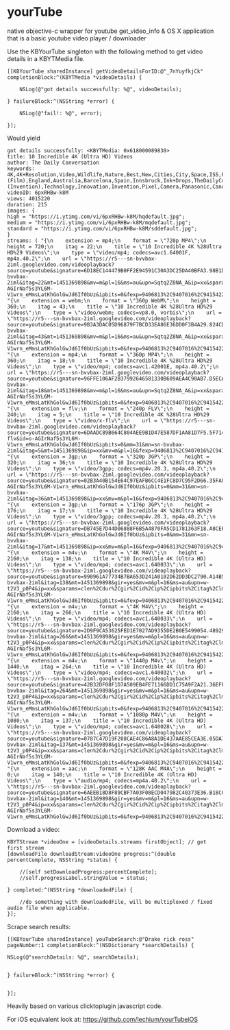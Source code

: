 # yourTube
native objective-c wrapper for youtube get_video_info & OS X application that is a basic youtube video player / downloader

Use the KBYourTube singleton with the following method to get video details in a KBYTMedia file.

    [[KBYourTube sharedInstance] getVideoDetailsForID:@"_7nYuyfkjCk" completionBlock:^(KBYTMedia *videoDetails) {
    
        NSLog(@"got details successfully: %@", videoDetails);
    
    } failureBlock:^(NSString *error) {

        NSLog(@"fail!: %@", error);

    }];
    
Would yield
    
    got details successfully: <KBYTMedia: 0x618000089830>
	title: 10 Incredible 4K (Ultra HD) Videos
	author: The Daily Conversation
	keywords: 4K,4K+Resolution,Video,Wildlife,Nature,Best,New,Cities,City,Space,ISS,Photography,Resolution,HD,High+Definition,Quality,Film+(Film),England,Australia,Barcelona,Spain,Innsbruck,Ink+Drops,TheDailyConversation,720p,1080p,Videos,TV,Television,Display,Digital,Movie,Ultra+High+Definition+Television,Cinematography+(Invention),Technology,Innovation,Invention,Pixel,Camera,Panasonic,Canon,Filming,Animals,Tiger,Insects,Buildings,Timelapse,Universe,Amazing,Wow,Clear,Beautiful,Cool
	videoID: 6pxRHBw-k8M
	views: 4015220
	duration: 215
	images: {
    high = "https://i.ytimg.com/vi/6pxRHBw-k8M/hqdefault.jpg";
    medium = "https://i.ytimg.com/vi/6pxRHBw-k8M/mqdefault.jpg";
    standard = "https://i.ytimg.com/vi/6pxRHBw-k8M/sddefault.jpg";
    }
	streams: ( "{\n    extension = mp4;\n    format = \"720p MP4\";\n    height = 720;\n    itag = 22;\n    title = \"10 Incredible 4K %28Ultra HD%29 Videos\";\n    type = \"video/mp4; codecs=avc1.64001F, mp4a.40.2\";\n    url = \"https://r5---sn-bvvbax-2iml.googlevideo.com/videoplayback?source=youtube&signature=6D18EC144479B0FF2E94591C30A3DC25DA40BFA3.98B1D5D46514F498A15C0971B3F3F312ADE55FA3&nh=EAI&requiressl=yes&mime=video%2Fmp4&mm=31&mn=sn-bvvbax-2iml&itag=22&mt=1451369898&mv=m&pl=16&ms=au&upn=Sqtq2Z8NA_A&ip=xx&sparams=dur%2Cid%2Cip%2Cipbits%2Citag%2Clmt%2Cmime%2Cmm%2Cmn%2Cms%2Cmv%2Cnh%2Cpl%2Cratebypass%2Crequiressl%2Csource%2Cupn%2Cexpire&ratebypass=yes&sver=3&id=o-AGIrNaf5s3YL6M-V1wrn_eMmsLatKhGolGwJd6If0bUz&ipbits=0&fexp=9406813%2C9407016%2C9415422%2C9416126%2C9418404%2C9420452%2C9422596%2C9423662%2C9424205%2C9425382%2C9425742%2C9425965&lmt=1449732938738301&key=yt6&expire=1451391540&dur=214.343\";\n}",
    "{\n    extension = webm;\n    format = \"360p WebM\";\n    height = 360;\n    itag = 43;\n    title = \"10 Incredible 4K %28Ultra HD%29 Videos\";\n    type = \"video/webm; codecs=vp8.0, vorbis\";\n    url = \"https://r5---sn-bvvbax-2iml.googlevideo.com/videoplayback?source=youtube&signature=9B3A3DAC05D96879F7BCD33EA86E36DD0F3B4A29.824CD6ECDFFF1C06FCC9F6FF6FE0884F9058F3C3&nh=EAI&requiressl=yes&mime=video%2Fwebm&mm=31&mn=sn-bvvbax-2iml&itag=43&mt=1451369898&mv=m&pl=16&ms=au&upn=Sqtq2Z8NA_A&ip=xx&sparams=dur%2Cid%2Cip%2Cipbits%2Citag%2Clmt%2Cmime%2Cmm%2Cmn%2Cms%2Cmv%2Cnh%2Cpl%2Cratebypass%2Crequiressl%2Csource%2Cupn%2Cexpire&ratebypass=yes&sver=3&id=o-AGIrNaf5s3YL6M-V1wrn_eMmsLatKhGolGwJd6If0bUz&ipbits=0&fexp=9406813%2C9407016%2C9415422%2C9416126%2C9418404%2C9420452%2C9422596%2C9423662%2C9424205%2C9425382%2C9425742%2C9425965&lmt=1405835299200982&key=yt6&expire=1451391540&dur=0.000\";\n}",
    "{\n    extension = mp4;\n    format = \"360p MP4\";\n    height = 360;\n    itag = 18;\n    title = \"10 Incredible 4K %28Ultra HD%29 Videos\";\n    type = \"video/mp4; codecs=avc1.42001E, mp4a.40.2\";\n    url = \"https://r5---sn-bvvbax-2iml.googlevideo.com/videoplayback?source=youtube&signature=96FFE106AF2B37992646581330B609AEA4C90AB7.D5ECACAE283E3F24B0281AC511F7C8AE63A1E6F3&nh=EAI&requiressl=yes&mime=video%2Fmp4&mm=31&mn=sn-bvvbax-2iml&itag=18&mt=1451369898&mv=m&pl=16&ms=au&upn=Sqtq2Z8NA_A&ip=xx&sparams=dur%2Cid%2Cip%2Cipbits%2Citag%2Clmt%2Cmime%2Cmm%2Cmn%2Cms%2Cmv%2Cnh%2Cpl%2Cratebypass%2Crequiressl%2Csource%2Cupn%2Cexpire&ratebypass=yes&sver=3&id=o-AGIrNaf5s3YL6M-V1wrn_eMmsLatKhGolGwJd6If0bUz&ipbits=0&fexp=9406813%2C9407016%2C9415422%2C9416126%2C9418404%2C9420452%2C9422596%2C9423662%2C9424205%2C9425382%2C9425742%2C9425965&lmt=1449732801050779&key=yt6&expire=1451391540&dur=214.343\";\n}",
    "{\n    extension = flv;\n    format = \"240p FLV\";\n    height = 240;\n    itag = 5;\n    title = \"10 Incredible 4K %28Ultra HD%29 Videos\";\n    type = \"video/x-flv\";\n    url = \"https://r5---sn-bvvbax-2iml.googlevideo.com/videoplayback?source=youtube&signature=6DAADC89B664C804AEE9B1D47E587DF1AA81D7F5.5F71423279F96C520DD22633D83DE7DE4E819449&sparams=dur%2Cid%2Cip%2Cipbits%2Citag%2Clmt%2Cmime%2Cmm%2Cmn%2Cms%2Cmv%2Cnh%2Cpl%2Crequiressl%2Csource%2Cupn%2Cexpire&sver=3&nh=EAI&requiressl=yes&lmt=1405746379537348&mime=video%2Fx-flv&id=o-AGIrNaf5s3YL6M-V1wrn_eMmsLatKhGolGwJd6If0bUz&ipbits=0&mm=31&mn=sn-bvvbax-2iml&itag=5&mt=1451369898&ip=xx&mv=m&pl=16&fexp=9406813%2C9407016%2C9415422%2C9416126%2C9418404%2C9420452%2C9422596%2C9423662%2C9424205%2C9425382%2C9425742%2C9425965&ms=au&upn=Sqtq2Z8NA_A&key=yt6&expire=1451391540&dur=214.335\";\n}",
    "{\n    extension = 3gp;\n    format = \"320p 3GP\";\n    height = 320;\n    itag = 36;\n    title = \"10 Incredible 4K %28Ultra HD%29 Videos\";\n    type = \"video/3gpp; codecs=mp4v.20.3, mp4a.40.2\";\n    url = \"https://r5---sn-bvvbax-2iml.googlevideo.com/videoplayback?source=youtube&signature=02B3A40B154E64C97EAFB6CC4E1FC8D7C95F2D66.35FA87B1E068DC3C6DCF6A5D10918B8C36A0EFA3&sparams=dur%2Cid%2Cip%2Cipbits%2Citag%2Clmt%2Cmime%2Cmm%2Cmn%2Cms%2Cmv%2Cnh%2Cpl%2Crequiressl%2Csource%2Cupn%2Cexpire&sver=3&nh=EAI&requiressl=yes&lmt=1405746465621216&mime=video%2F3gpp&id=o-AGIrNaf5s3YL6M-V1wrn_eMmsLatKhGolGwJd6If0bUz&ipbits=0&mm=31&mn=sn-bvvbax-2iml&itag=36&mt=1451369898&ip=xx&mv=m&pl=16&fexp=9406813%2C9407016%2C9415422%2C9416126%2C9418404%2C9420452%2C9422596%2C9423662%2C9424205%2C9425382%2C9425742%2C9425965&ms=au&upn=Sqtq2Z8NA_A&key=yt6&expire=1451391540&dur=214.505\";\n}",
    "{\n    extension = 3gp;\n    format = \"176p 3GP\";\n    height = 176;\n    itag = 17;\n    title = \"10 Incredible 4K %28Ultra HD%29 Videos\";\n    type = \"video/3gpp; codecs=mp4v.20.3, mp4a.40.2\";\n    url = \"https://r5---sn-bvvbax-2iml.googlevideo.com/videoplayback?source=youtube&signature=DB745E7D44D06888F6B5A4870FA5CD1781363F18.A8CEF6B35E7E034A611F0D30F650BC2152385B21&sparams=dur%2Cid%2Cip%2Cipbits%2Citag%2Clmt%2Cmime%2Cmm%2Cmn%2Cms%2Cmv%2Cnh%2Cpl%2Crequiressl%2Csource%2Cupn%2Cexpire&sver=3&nh=EAI&requiressl=yes&lmt=1405746450305660&mime=video%2F3gpp&id=o-AGIrNaf5s3YL6M-V1wrn_eMmsLatKhGolGwJd6If0bUz&ipbits=0&mm=31&mn=sn-bvvbax-2iml&itag=17&mt=1451369898&ip=xx&mv=m&pl=16&fexp=9406813%2C9407016%2C9415422%2C9416126%2C9418404%2C9420452%2C9422596%2C9423662%2C9424205%2C9425382%2C9425742%2C9425965&ms=au&upn=Sqtq2Z8NA_A&key=yt6&expire=1451391540&dur=214.459\";\n}",
    "{\n    extension = m4v;\n    format = \"4K M4V\";\n    height = 2160;\n    itag = 138;\n    title = \"10 Incredible 4K (Ultra HD) Videos\";\n    type = \"video/mp4; codecs=avc1.640033\";\n    url = \"https://r5---sn-bvvbax-2iml.googlevideo.com/videoplayback?source=youtube&signature=990961A77734B7BA653D241A0102D62DD3DC2790.A14B5EB933CFF94E39EE0F57196D11497609BE73&nh=EAI&requiressl=yes&clen=349277986&mime=video%2Fmp4&mm=31&mn=sn-bvvbax-2iml&itag=138&mt=1451369898&gir=yes&mv=m&pl=16&ms=au&upn=w-t2V3_p0P4&ip=xx&sparams=clen%2Cdur%2Cgir%2Cid%2Cip%2Cipbits%2Citag%2Clmt%2Cmime%2Cmm%2Cmn%2Cms%2Cmv%2Cnh%2Cpl%2Crequiressl%2Csource%2Cupn%2Cexpire&sver=3&id=o-AGIrNaf5s3YL6M-V1wrn_eMmsLatKhGolGwJd6If0bUz&ipbits=0&fexp=9406813%2C9407016%2C9415422%2C9416126%2C9418404%2C9420452%2C9422596%2C9423662%2C9424205%2C9425382%2C9425742%2C9425965&lmt=1405747091792085&key=yt6&expire=1451391540&dur=214.280\";\n}",
    "{\n    extension = m4v;\n    format = \"4K M4V\";\n    height = 2160;\n    itag = 266;\n    title = \"10 Incredible 4K (Ultra HD) Videos\";\n    type = \"video/mp4; codecs=avc1.640033\";\n    url = \"https://r5---sn-bvvbax-2iml.googlevideo.com/videoplayback?source=youtube&signature=2D9F9CA53625FED1E7027AD9355DE2B0E5499054.4892913D12AEC66136D4AD78D7913C317758CAB0&nh=EAI&requiressl=yes&clen=312153054&mime=video%2Fmp4&mm=31&mn=sn-bvvbax-2iml&itag=266&mt=1451369898&gir=yes&mv=m&pl=16&ms=au&upn=w-t2V3_p0P4&ip=xx&sparams=clen%2Cdur%2Cgir%2Cid%2Cip%2Cipbits%2Citag%2Clmt%2Cmime%2Cmm%2Cmn%2Cms%2Cmv%2Cnh%2Cpl%2Crequiressl%2Csource%2Cupn%2Cexpire&sver=3&id=o-AGIrNaf5s3YL6M-V1wrn_eMmsLatKhGolGwJd6If0bUz&ipbits=0&fexp=9406813%2C9407016%2C9415422%2C9416126%2C9418404%2C9420452%2C9422596%2C9423662%2C9424205%2C9425382%2C9425742%2C9425965&lmt=1449733154041031&key=yt6&expire=1451391540&dur=214.280\";\n}",
    "{\n    extension = m4v;\n    format = \"1440p M4v\";\n    height = 1440;\n    itag = 264;\n    title = \"10 Incredible 4K (Ultra HD) Videos\";\n    type = \"video/mp4; codecs=avc1.640032\";\n    url = \"https://r5---sn-bvvbax-2iml.googlevideo.com/videoplayback?source=youtube&signature=42B32DF08F1D7A509EB4FE71166DD1C75A9F2A21.36EFE8293819E1F94E13BB36DBCE9BC38BDC1543&nh=EAI&requiressl=yes&clen=158364037&mime=video%2Fmp4&mm=31&mn=sn-bvvbax-2iml&itag=264&mt=1451369898&gir=yes&mv=m&pl=16&ms=au&upn=w-t2V3_p0P4&ip=xx&sparams=clen%2Cdur%2Cgir%2Cid%2Cip%2Cipbits%2Citag%2Clmt%2Cmime%2Cmm%2Cmn%2Cms%2Cmv%2Cnh%2Cpl%2Crequiressl%2Csource%2Cupn%2Cexpire&sver=3&id=o-AGIrNaf5s3YL6M-V1wrn_eMmsLatKhGolGwJd6If0bUz&ipbits=0&fexp=9406813%2C9407016%2C9415422%2C9416126%2C9418404%2C9420452%2C9422596%2C9423662%2C9424205%2C9425382%2C9425742%2C9425965&lmt=1449732976047368&key=yt6&expire=1451391540&dur=214.280\";\n}",
    "{\n    extension = m4v;\n    format = \"1080p M4V\";\n    height = 1080;\n    itag = 137;\n    title = \"10 Incredible 4K (Ultra HD) Videos\";\n    type = \"video/mp4; codecs=avc1.640028\";\n    url = \"https://r5---sn-bvvbax-2iml.googlevideo.com/videoplayback?source=youtube&signature=0787C47D19F208CAE4C86A8A1DE437AAE85CEA3E.05DA76A5C47C7FD704766C6BFF4118977D7CB124&nh=EAI&requiressl=yes&clen=66575441&mime=video%2Fmp4&mm=31&mn=sn-bvvbax-2iml&itag=137&mt=1451369898&gir=yes&mv=m&pl=16&ms=au&upn=w-t2V3_p0P4&ip=xx&sparams=clen%2Cdur%2Cgir%2Cid%2Cip%2Cipbits%2Citag%2Clmt%2Cmime%2Cmm%2Cmn%2Cms%2Cmv%2Cnh%2Cpl%2Crequiressl%2Csource%2Cupn%2Cexpire&sver=3&id=o-AGIrNaf5s3YL6M-V1wrn_eMmsLatKhGolGwJd6If0bUz&ipbits=0&fexp=9406813%2C9407016%2C9415422%2C9416126%2C9418404%2C9420452%2C9422596%2C9423662%2C9424205%2C9425382%2C9425742%2C9425965&lmt=1449732892030768&key=yt6&expire=1451391540&dur=214.280\";\n}",
    "{\n    extension = aac;\n    format = \"128K AAC M4A\";\n    height = 0;\n    itag = 140;\n    title = \"10 Incredible 4K (Ultra HD) Videos\";\n    type = \"audio/mp4; codecs=mp4a.40.2\";\n    url = \"https://r5---sn-bvvbax-2iml.googlevideo.com/videoplayback?source=youtube&signature=6AEEB18D8F89CBF7A03F08ECD047982C40373E36.B18CCB0BA17F7C3B7A49C1E7719030B490109AE9&nh=EAI&requiressl=yes&clen=3404889&mime=audio%2Fmp4&mm=31&mn=sn-bvvbax-2iml&itag=140&mt=1451369898&gir=yes&mv=m&pl=16&ms=au&upn=w-t2V3_p0P4&ip=xx&sparams=clen%2Cdur%2Cgir%2Cid%2Cip%2Cipbits%2Citag%2Clmt%2Cmime%2Cmm%2Cmn%2Cms%2Cmv%2Cnh%2Cpl%2Crequiressl%2Csource%2Cupn%2Cexpire&sver=3&id=o-AGIrNaf5s3YL6M-V1wrn_eMmsLatKhGolGwJd6If0bUz&ipbits=0&fexp=9406813%2C9407016%2C9415422%2C9416126%2C9418404%2C9420452%2C9422596%2C9423662%2C9424205%2C9425382%2C9425742%2C9425965&lmt=1449732122591338&key=yt6&expire=1451391540&dur=214.343\";\n}")


Download a video:

    KBYTStream *videoOne = [videoDetails.streams firstObject]; // get first stream
    [downloadFile downloadStream:videoOne progress:^(double percentComplete, NSString *status) {

        //[self setDownloadProgress:percentComplete];
        //self.progressLabel.stringValue = status;
       
    } completed:^(NSString *downloadedFile) {

        //do something with downloadedFile, will be multiplexed / fixed audio file when applicable.
    }];


Scrape search results:

    [[KBYourTube sharedInstance] youTubeSearch:@"Drake rick ross" pageNumber:1 completionBlock:^(NSDictionary *searchDetails) {

    NSLog(@"searchDetails: %@", searchDetails);


    } failureBlock:^(NSString *error) {


    }];


Heavily based on various clicktoplugin javascript code.

For iOS equivalent look at: https://github.com/lechium/yourTubeiOS
